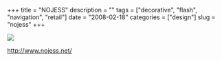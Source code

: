 +++
title = "NOJESS"
description = ""
tags = ["decorative", "flash", "navigation", "retail"]
date = "2008-02-18"
categories = ["design"]
slug = "nojess"
+++


 
  <div id="screens-thumbs" class="clearfix">
    <div class="txt-center" id="design-submission"><a href="http://www.nojess.net/"><img id='bluga-thumbnail-906' class='bluga-thumbnail large' src='/media/bluga/
wt47f279d5804c4_0.jpg'/></a></div>  
  </div>
<p><a href="http://www.nojess.net/">http://www.nojess.net/</a></p>

